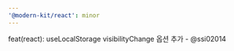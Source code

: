 ```yaml
---
'@modern-kit/react': minor
---
```


feat(react): useLocalStorage visibilityChange 옵션 추가 - @ssi02014
